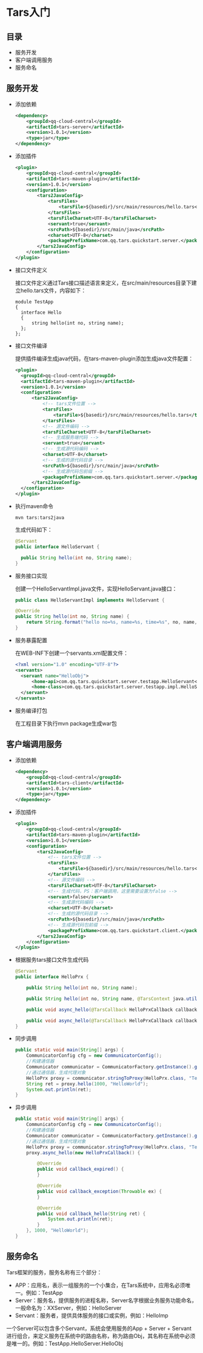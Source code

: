 # Tars入门

## 目录

- 服务开发
- 客户端调用服务
- 服务命名

## 服务开发

- 添加依赖

  ```xml
  <dependency>
      <groupId>qq-cloud-central</groupId>
      <artifactId>tars-server</artifactId>
      <version>1.0.1</version>
      <type>jar</type>
  </dependency>
  ```

- 添加插件

  ```xml
  <plugin>
      <groupId>qq-cloud-central</groupId>
      <artifactId>tars-maven-plugin</artifactId>
      <version>1.0.1</version>
      <configuration>
          <tars2JavaConfig>
              <tarsFiles>
                  <tarsFile>${basedir}/src/main/resources/hello.tars</tarsFile>
              </tarsFiles>
              <tarsFileCharset>UTF-8</tarsFileCharset>
              <servant>true</servant>
              <srcPath>${basedir}/src/main/java</srcPath>
              <charset>UTF-8</charset>
              <packagePrefixName>com.qq.tars.quickstart.server.</packagePrefixName>
          </tars2JavaConfig>
      </configuration>
  </plugin>
  ```

- 接口文件定义

  接口文件定义通过Tars接口描述语言来定义，在src/main/resources目录下建立hello.tars文件，内容如下：

  ```
  module TestApp 
  {
  	interface Hello
  	{
  	    string hello(int no, string name);
  	};
  };
  ```

- 接口文件编译

  提供插件编译生成java代码，在tars-maven-plugin添加生成java文件配置：

  ```xml
  <plugin>
  	<groupId>qq-cloud-central</groupId>
  	<artifactId>tars-maven-plugin</artifactId>
  	<version>1.0.1</version>
  	<configuration>
  		<tars2JavaConfig>
  			<!-- tars文件位置 -->
  			<tarsFiles>
  				<tarsFile>${basedir}/src/main/resources/hello.tars</tarsFile>
  			</tarsFiles>
  			<!-- 源文件编码 -->
  			<tarsFileCharset>UTF-8</tarsFileCharset>
  			<!-- 生成服务端代码 -->
  			<servant>true</servant>
  			<!-- 生成源代码编码 -->
  			<charset>UTF-8</charset>
  			<!-- 生成的源代码目录 -->
  			<srcPath>${basedir}/src/main/java</srcPath>
  			<!-- 生成源代码包前缀 -->
  			<packagePrefixName>com.qq.tars.quickstart.server.</packagePrefixName>
  		</tars2JavaConfig>
  	</configuration>
  </plugin>
  ```

- 执行maven命令

  ```
  mvn tars:tars2java
  ```

  生成代码如下：

  ```java
  @Servant
  public interface HelloServant {
  
  	public String hello(int no, String name);
  }
  ```

- 服务接口实现

  创建一个HelloServantImpl.java文件，实现HelloServant.java接口：

  ```java
  public class HelloServantImpl implements HelloServant {
  
  @Override
  public String hello(int no, String name) {
      return String.format("hello no=%s, name=%s, time=%s", no, name, System.currentTimeMillis());
  }
  ```

- 服务暴露配置

  在WEB-INF下创建一个servants.xml配置文件：

  ```xml
  <?xml version="1.0" encoding="UTF-8"?>
  <servants>
  	<servant name="HelloObj">
  		<home-api>com.qq.tars.quickstart.server.testapp.HelloServant</home-api>
  		<home-class>com.qq.tars.quickstart.server.testapp.impl.HelloServantImpl</home-class>
  	</servant>
  </servants>
  ```

- 服务编译打包

  在工程目录下执行mvn package生成war包

## 客户端调用服务

- 添加依赖

  ```xml
  <dependency>
      <groupId>qq-cloud-central</groupId>
      <artifactId>tars-client</artifactId>
      <version>1.0.1</version>
      <type>jar</type>
  </dependency>
  ```

- 添加插件

  ```xml
  <plugin>
      <groupId>qq-cloud-central</groupId>
      <artifactId>tars-maven-plugin</artifactId>
      <version>1.0.1</version>
      <configuration>
          <tars2JavaConfig>
              <!-- tars文件位置 -->
              <tarsFiles>
                  <tarsFile>${basedir}/src/main/resources/hello.tars</tarsFile>
              </tarsFiles>
              <!-- 源文件编码 -->
              <tarsFileCharset>UTF-8</tarsFileCharset>
              <!-- 生成代码，PS：客户端调用，这里需要设置为false -->
              <servant>false</servant>
              <!-- 生成源代码编码 -->
              <charset>UTF-8</charset>
              <!-- 生成的源代码目录 -->
              <srcPath>${basedir}/src/main/java</srcPath>
              <!-- 生成源代码包前缀 -->
              <packagePrefixName>com.qq.tars.quickstart.client.</packagePrefixName>
          </tars2JavaConfig>
      </configuration>
  </plugin>
  ```

- 根据服务tars接口文件生成代码

  ```java
  @Servant
  public interface HelloPrx {
  
      public String hello(int no, String name);
  
      public String hello(int no, String name, @TarsContext java.util.Map<String, String> ctx);
  
      public void async_hello(@TarsCallback HelloPrxCallback callback, int no, String name);
  
      public void async_hello(@TarsCallback HelloPrxCallback callback, int no, String name, @TarsContext java.util.Map<String, String> ctx);
  }
  ```

- 同步调用

  ```java
  public static void main(String[] args) {
      CommunicatorConfig cfg = new CommunicatorConfig();
      //构建通信器
      Communicator communicator = CommunicatorFactory.getInstance().getCommunicator(cfg);
      //通过通信器，生成代理对象
      HelloPrx proxy = communicator.stringToProxy(HelloPrx.class, "TestApp.HelloServer.HelloObj");
      String ret = proxy.hello(1000, "HelloWorld");
      System.out.println(ret);
  }
  ```

- 异步调用

  ```java
  public static void main(String[] args) {
      CommunicatorConfig cfg = new CommunicatorConfig();
      //构建通信器
      Communicator communicator = CommunicatorFactory.getInstance().getCommunicator(cfg);
      //通过通信器，生成代理对象
      HelloPrx proxy = communicator.stringToProxy(HelloPrx.class, "TestApp.HelloServer.HelloObj");
      proxy.async_hello(new HelloPrxCallback() {
  
          @Override
          public void callback_expired() {
          }
  
          @Override
          public void callback_exception(Throwable ex) {
          }
  
          @Override
          public void callback_hello(String ret) {
              System.out.println(ret);
          }
      }, 1000, "HelloWorld");
  }
  ```

## 服务命名

Tars框架的服务，服务名称有三个部分：

- APP：应用名，表示一组服务的一个小集合，在Tars系统中，应用名必须唯一。例如：TestApp
- Server：服务名，提供服务的进程名称，Server名字根据业务服务功能命名，一般命名为：XXServer，例如：HelloServer
- Servant：服务者，提供具体服务的接口或实例，例如：HelloImp

一个Server可以包含多个Servant，系统会使用服务的App + Server + Servant 进行组合，来定义服务在系统中的路由名称，称为路由Obj，其名称在系统中必须是唯一的。例如：TestApp.HelloServer.HelloObj